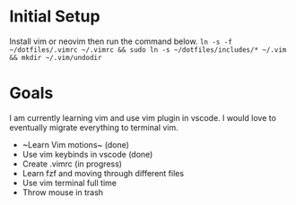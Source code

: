 # Initial Setup
Install vim or neovim then run the command below.
`ln -s -f ~/dotfiles/.vimrc ~/.vimrc && sudo ln -s ~/dotfiles/includes/* ~/.vim && mkdir ~/.vim/undodir`

# Goals
I am currently learning vim and use vim plugin in vscode. I would love to eventually migrate everything to terminal vim.

- ~Learn Vim motions~ (done)
- Use vim keybinds in vscode (done)
- Create .vimrc (in progress)
- Learn fzf and moving through different files
- Use vim terminal full time
- Throw mouse in trash

